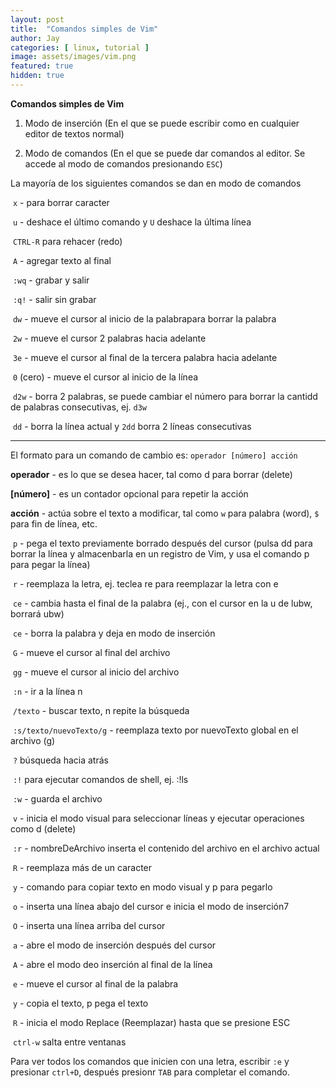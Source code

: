 ```yaml
---
layout: post
title:  "Comandos simples de Vim"
author: Jay
categories: [ linux, tutorial ]
image: assets/images/vim.png
featured: true
hidden: true
---
```


**Comandos simples de Vim**



1. Modo de inserción (En el que se puede escribir como en cualquier editor de textos normal)

2. Modo de comandos (En el que se puede dar comandos al editor. Se accede al modo de comandos presionando `ESC`)



La mayoría de los siguientes comandos se dan en modo de comandos



​    `x` - para borrar caracter

​    `u` - deshace el último comando y `U` deshace la última línea

​    `CTRL-R` para rehacer (redo)

​    `A` - agregar texto al final

​    `:wq` - grabar y salir

​    `:q!` - salir sin grabar

​    `dw` - mueve el cursor al inicio de la palabrapara borrar la palabra

​    `2w` - mueve el cursor 2 palabras hacia adelante

​    `3e` - mueve el cursor al final de la tercera palabra hacia adelante

​    `0` (cero) - mueve el cursor al inicio de la línea

​    `d2w` - borra 2 palabras, se puede cambiar el número para borrar la cantidd de palabras consecutivas, ej. `d3w`

​    `dd` - borra la línea actual y `2dd` borra 2 líneas consecutivas



------

El formato para un comando de cambio es: `operador [número] acción`



**operador** - es lo que se desea hacer, tal como d para borrar (delete)

**[número]** - es un contador opcional para repetir la acción

**acción** - actúa sobre el texto a modificar, tal como `w` para palabra (word), `$` para fin de línea, etc.



​    `p` - pega el texto previamente borrado después del cursor (pulsa dd para borrar la línea y almacenbarla en un registro de Vim, y usa el comando p para pegar la línea)

​    `r` - reemplaza la letra, ej. teclea re para reemplazar la letra con e

​    `ce` - cambia hasta el final de la palabra (ej., con el cursor en la u de lubw, borrará ubw)    

​    `ce` - borra la palabra y deja en modo de inserción

​    `G` - mueve el cursor al final del archivo

​    `gg` - mueve el cursor al inicio del archivo

​    `:n` - ir a la línea n

​    `/texto` - buscar texto, n repite la búsqueda

​    `:s/texto/nuevoTexto/g` - reemplaza texto por nuevoTexto global en el archivo (g)

​    `?` búsqueda hacia atrás

​    `:!` para ejecutar comandos de shell, ej. :!ls

​    `:w` - guarda el archivo

​    `v` - inicia el modo visual para seleccionar líneas y ejecutar operaciones como d (delete)

​    `:r` - nombreDeArchivo inserta el contenido del archivo en el archivo actual  

​    `R` - reemplaza más de un caracter

​    `y` - comando para copiar texto en modo visual y p para pegarlo

​    `o` - inserta una línea abajo del cursor e inicia el modo de inserción7

​    `O` - inserta una línea arriba del cursor

​    `a` - abre el modo de inserción después del cursor

​    `A` - abre el modo deo inserción al final de la línea

​    `e` - mueve el cursor al final de la palabra

​    `y` - copia el texto, p pega el texto

​    `R` - inicia el modo Replace (Reemplazar) hasta que se presione ESC

​    `ctrl-w` salta entre ventanas

Para ver todos los comandos que inicien con una letra, escribir `:e` y presionar `ctrl+D`, después presionr `TAB` para completar el comando.
